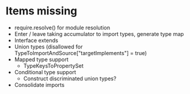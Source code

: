 # Items missing

- require.resolve() for module resolution
- Enter / leave taking accumulator to import types, generate type map
- Interface extends
- Union types (disallowed for TypeToImportAndSource["targetImplements"] = true)
- Mapped type support
  - TypeKeysToPropertySet
- Conditional type support
  - Construct discriminated union types?
- Consolidate imports
